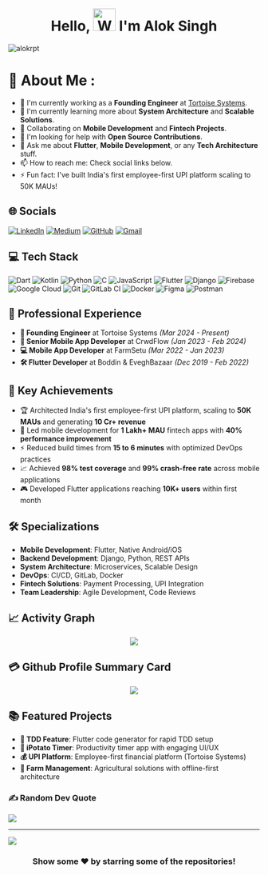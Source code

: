 <h1 align="center"> Hello, <img src="https://raw.githubusercontent.com/nixin72/nixin72/master/wave.gif" 
         alt="Waving hand animated gif"
         height="45"
         width="45" /> I'm Alok Singh</h1>

<p align="left"> <img src="https://komarev.com/ghpvc/?username=alokrpt&label=Views&color=blue&style=plastic&style=for-the-badge" alt="alokrpt" /> </p>

# 💫 About Me :
- 🔭 I'm currently working as a **Founding Engineer** at [Tortoise Systems](https://tortoise.pro/).
- 🌱 I'm currently learning more about **System Architecture** and **Scalable Solutions**.
- 👯 Collaborating on **Mobile Development** and **Fintech Projects**.
- 🤔 I'm looking for help with **Open Source Contributions**.
- 💬 Ask me about **Flutter**, **Mobile Development**, or any **Tech Architecture** stuff.
- 📫 How to reach me: Check social links below.
- ⚡ Fun fact: I've built India's first employee-first UPI platform scaling to 50K MAUs!

## 🌐 Socials
[![LinkedIn](https://img.shields.io/badge/LinkedIn-0077B5?style=for-the-badge&logo=linkedin&logoColor=white)](https://linkedin.com/in/alokrpt) [![Medium](https://img.shields.io/badge/Medium-12100E?style=for-the-badge&logo=medium&logoColor=white)](https://medium.com/@alokrpt) [![GitHub](https://img.shields.io/badge/GitHub-100000?style=for-the-badge&logo=github&logoColor=white)](https://github.com/alokrpt) [![Gmail](https://img.shields.io/badge/Gmail-D14836?style=for-the-badge&logo=gmail&logoColor=white)](mailto:alokrpt@gmail.com)

## 💻 Tech Stack
![Dart](https://img.shields.io/badge/dart-%230175C2.svg?style=for-the-badge&logo=dart&logoColor=white) ![Kotlin](https://img.shields.io/badge/kotlin-%230095D5.svg?style=for-the-badge&logo=kotlin&logoColor=white) ![Python](https://img.shields.io/badge/python-3670A0?style=for-the-badge&logo=python&logoColor=ffdd54) ![C](https://img.shields.io/badge/c-%2300599C.svg?style=for-the-badge&logo=c&logoColor=white) ![JavaScript](https://img.shields.io/badge/javascript-%23323330.svg?style=for-the-badge&logo=javascript&logoColor=%23F7DF1E) ![Flutter](https://img.shields.io/badge/Flutter-%2302569B.svg?style=for-the-badge&logo=Flutter&logoColor=white) ![Django](https://img.shields.io/badge/django-%23092E20.svg?style=for-the-badge&logo=django&logoColor=white) ![Firebase](https://img.shields.io/badge/firebase-%23039BE5.svg?style=for-the-badge&logo=firebase) ![Google Cloud](https://img.shields.io/badge/Google%20Cloud-%234285F4.svg?style=for-the-badge&logo=google-cloud&logoColor=white) ![Git](https://img.shields.io/badge/git-%23F05033.svg?style=for-the-badge&logo=git&logoColor=white) ![GitLab CI](https://img.shields.io/badge/gitlab%20ci-%23181717.svg?style=for-the-badge&logo=gitlab&logoColor=white) ![Docker](https://img.shields.io/badge/docker-%230db7ed.svg?style=for-the-badge&logo=docker&logoColor=white) ![Figma](https://img.shields.io/badge/figma-%23F24E1E.svg?style=for-the-badge&logo=figma&logoColor=white) ![Postman](https://img.shields.io/badge/Postman-FF6C37?style=for-the-badge&logo=postman&logoColor=white)

## 🏢 Professional Experience
- **🚀 Founding Engineer** at Tortoise Systems *(Mar 2024 - Present)*
- **📱 Senior Mobile App Developer** at CrwdFlow *(Jan 2023 - Feb 2024)*
- **💻 Mobile App Developer** at FarmSetu *(Mar 2022 - Jan 2023)*
- **🛠️ Flutter Developer** at Boddin & EveghBazaar *(Dec 2019 - Feb 2022)*

## 🎯 Key Achievements
- 🏆 Architected India's first employee-first UPI platform, scaling to **50K MAUs** and generating **10 Cr+ revenue**
- 🚀 Led mobile development for **1 Lakh+ MAU** fintech apps with **40% performance improvement**
- ⚡ Reduced build times from **15 to 6 minutes** with optimized DevOps practices
- 📈 Achieved **98% test coverage** and **99% crash-free rate** across mobile applications
- 🎮 Developed Flutter applications reaching **10K+ users** within first month

## 🛠️ Specializations
- **Mobile Development**: Flutter, Native Android/iOS
- **Backend Development**: Django, Python, REST APIs
- **System Architecture**: Microservices, Scalable Design
- **DevOps**: CI/CD, GitLab, Docker
- **Fintech Solutions**: Payment Processing, UPI Integration
- **Team Leadership**: Agile Development, Code Reviews

## 📈 Activity Graph
<p align="center">
	<img src="https://github-readme-activity-graph.vercel.app/graph?username=alokrpt&theme=minimal"/>
</p>

## 💳 Github Profile Summary Card
<p align="center">
  <img src="https://github-profile-summary-cards.vercel.app/api/cards/profile-details?username=alokrpt&theme=vue"/>
</p>

<!-- ## 📟 GitHub Stats
<p align="center">
	<img width="48%" src="https://github-readme-stats.vercel.app/api?username=alokrpt&show_icons=true&theme=vue" />
	<img width="48%" src="https://github-readme-streak-stats.herokuapp.com/?user=alokrpt&theme=vue" />
</p> -->

## 📚 Featured Projects
- **🔧 TDD Feature**: Flutter code generator for rapid TDD setup
- **🍅 iPotato Timer**: Productivity timer app with engaging UI/UX
- **💰 UPI Platform**: Employee-first financial platform (Tortoise Systems)
- **🌾 Farm Management**: Agricultural solutions with offline-first architecture

### ✍️ Random Dev Quote
![](https://quotes-github-readme.vercel.app/api?type=horizontal&theme=vue)

---
[![](https://visitcount.itsvg.in/api?id=alokrpt&icon=0&color=1)](https://visitcount.itsvg.in)

<div align="center">

### Show some ❤️ by starring some of the repositories!

</div>
